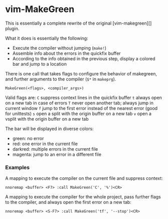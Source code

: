 vim-MakeGreen
=============

This is essentially a complete rewrite of the original [vim-makegreen][] plugin.

What it does is essentially the following:
- Execute the compiler without jumping (`make!`)
- Assemble info about the errors in the quickfix buffer
- According to the info obtained in the previous step, display a colored bar and
  jump to a location

There is one call that takes flags to configure the behavior of makegreen, and
further arguments to the compiler (`$*` in `makeprg`).

    MakeGreen(<flags>, <compiler_args>)

Valid flags are:
`C` suppress context lines in the quickfix buffer
`t` always open on a new tab in case of errors
`T` never open another tab; always jump in current window
`f` jump to the first error instead of the nearest error (good for unittests)
`s` open a split with the origin buffer on a new tab
`v` open a vsplit with the origin buffer on a new tab

The bar will be displayed in diverse colors:
- green: no error
- red: one error in the current file
- darkred: multiple errors in the current file
- magenta: jump to an error in a different file

### Examples
A mapping to execute the compiler on the current file and suppress context:

    nnoremap <buffer> <F7> :call MakeGreen('C', '%')<CR>

A mapping to execute the compiler for the whole project, pass further flags to
the compiler, and always open the first error on a new tab:

    nnoremap <buffer> <S-F7> :call MakeGreen('tf', '--stop')<CR>

